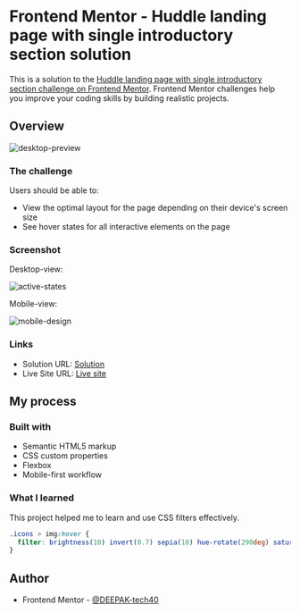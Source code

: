 # Frontend Mentor - Huddle landing page with single introductory section solution

This is a solution to the [Huddle landing page with single introductory section challenge on Frontend Mentor](https://www.frontendmentor.io/challenges/huddle-landing-page-with-a-single-introductory-section-B_2Wvxgi0). Frontend Mentor challenges help you improve your coding skills by building realistic projects.

## Overview

![desktop-preview](https://user-images.githubusercontent.com/94350356/204099189-77a1ba82-8054-46b5-9f6b-3c54fd6de82a.jpg)


### The challenge

Users should be able to:

- View the optimal layout for the page depending on their device's screen size
- See hover states for all interactive elements on the page

### Screenshot

Desktop-view:

![active-states](https://user-images.githubusercontent.com/94350356/204099201-73700b90-0702-435d-8606-049dff7c4d73.jpg)


Mobile-view:

![mobile-design](https://user-images.githubusercontent.com/94350356/204099215-4a62ced4-ef21-4b6d-8c89-c537dcb39805.jpg)


### Links

- Solution URL: [Solution](https://www.frontendmentor.io/solutions/huddlelandingpage-Uy7POnY99P)
- Live Site URL: [Live site](https://deepaktech40-huddle-landing-page.netlify.app/)

## My process

### Built with

- Semantic HTML5 markup
- CSS custom properties
- Flexbox
- Mobile-first workflow

### What I learned

This project helped me to learn and use CSS filters effectively.

```css
.icons > img:hover {
  filter: brightness(10) invert(0.7) sepia(10) hue-rotate(290deg) saturate(290%);
}
```

## Author

- Frontend Mentor - [@DEEPAK-tech40](https://www.frontendmentor.io/profile/DEEPAK-tech40)
